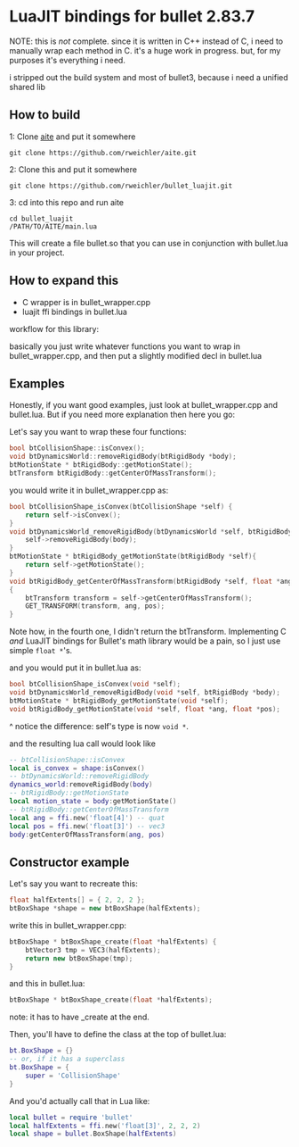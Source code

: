 # LuaJIT bindings for bullet 2.83.7

NOTE: this is *not* complete. since it is written in C++ instead of C, i need to manually wrap each method in C. it's a huge work in progress. but, for my purposes it's everything i need.

i stripped out the build system and most of bullet3, because i need a unified shared lib

## How to build

1: Clone [aite](https://github.com/rweichler/aite) and put it somewhere

```
git clone https://github.com/rweichler/aite.git
```

2: Clone this and put it somewhere

```
git clone https://github.com/rweichler/bullet_luajit.git
```

3: cd into this repo and run aite

```
cd bullet_luajit
/PATH/TO/AITE/main.lua
```

This will create a file bullet.so that you can use in conjunction with bullet.lua in your project.

## How to expand this

* C wrapper is in bullet\_wrapper.cpp
* luajit ffi bindings in bullet.lua

workflow for this library:

basically you just write whatever functions you want to wrap in bullet\_wrapper.cpp, and then put a slightly modified decl in bullet.lua

## Examples

Honestly, if you want good examples, just look at bullet\_wrapper.cpp and bullet.lua. But if you need more explanation then here you go:

Let's say you want to wrap these four functions:

```cpp
bool btCollisionShape::isConvex();
void btDynamicsWorld::removeRigidBody(btRigidBody *body);
btMotionState * btRigidBody::getMotionState();
btTransform btRigidBody::getCenterOfMassTransform();
```

you would write it in bullet\_wrapper.cpp as:
```cpp
bool btCollisionShape_isConvex(btCollisionShape *self) {
    return self->isConvex();
}
void btDynamicsWorld_removeRigidBody(btDynamicsWorld *self, btRigidBody *body){
    self->removeRigidBody(body);
}
btMotionState * btRigidBody_getMotionState(btRigidBody *self){
    return self->getMotionState();
}
void btRigidBody_getCenterOfMassTransform(btRigidBody *self, float *ang, float *pos)
{
    btTransform transform = self->getCenterOfMassTransform();
    GET_TRANSFORM(transform, ang, pos);
}
```

Note how, in the fourth one, I didn't return the btTransform. Implementing C *and* LuaJIT bindings for Bullet's math library would be a pain, so I just use simple `float *`'s.

and you would put it in bullet.lua as:
```c
bool btCollisionShape_isConvex(void *self);
void btDynamicsWorld_removeRigidBody(void *self, btRigidBody *body);
btMotionState * btRigidBody_getMotionState(void *self);
void btRigidBody_getMotionState(void *self, float *ang, float *pos);
```

^ notice the difference: self's type is now `void *`.

and the resulting lua call would look like
```lua
-- btCollisionShape::isConvex
local is_convex = shape:isConvex()
-- btDynamicsWorld::removeRigidBody
dynamics_world:removeRigidBody(body)
-- btRigidBody::getMotionState
local motion_state = body:getMotionState()
-- btRigidBody::getCenterOfMassTransform
local ang = ffi.new('float[4]') -- quat
local pos = ffi.new('float[3]') -- vec3
body:getCenterOfMassTransform(ang, pos)
```

## Constructor example

Let's say you want to recreate this:
```cpp
float halfExtents[] = { 2, 2, 2 };
btBoxShape *shape = new btBoxShape(halfExtents);
```

write this in bullet\_wrapper.cpp:
```cpp
btBoxShape * btBoxShape_create(float *halfExtents) {
    btVector3 tmp = VEC3(halfExtents);
    return new btBoxShape(tmp);
}
```

and this in bullet.lua:
```c
btBoxShape * btBoxShape_create(float *halfExtents);
```

note: it has to have _create at the end.

Then, you'll have to define the class at the top of bullet.lua:
```lua
bt.BoxShape = {}
-- or, if it has a superclass
bt.BoxShape = {
    super = 'CollisionShape'
}
```

And you'd actually call that in Lua like:
```lua
local bullet = require 'bullet'
local halfExtents = ffi.new('float[3]', 2, 2, 2)
local shape = bullet.BoxShape(halfExtents)
```
